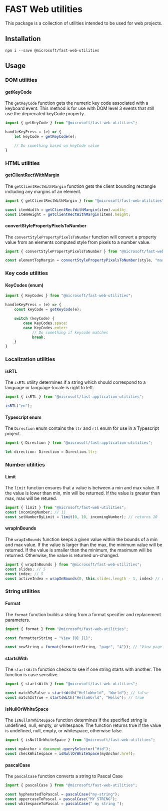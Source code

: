 # FAST Web utilities

This package is a collection of utilities intended to be used for web projects.

## Installation

`npm i --save @microsoft/fast-web-utilities`

## Usage

### DOM utilities

#### getKeyCode

The `getKeyCode` function gets the numeric key code associated with a keyboard event. This method is for use with DOM level 3 events that still use the deprecated keyCode property.

```js
import { getKeyCode } from "@microsoft/fast-web-utilities";

handleKeyPress = (e) => {
    let keyCode = getKeyCode(e);

    // Do something based on keyCode value
}
```

### HTML utilities

#### getClientRectWithMargin

The `getClientRectWithMargin` function gets the client bounding rectangle including any margins of an element.

```js
import { getClientRectWithMargin } from "@microsoft/fast-web-utilities";

const itemWidth = getClientRectWithMargin(item).width;
const itemHeight = getClientRectWithMargin(item).height;
```

#### convertStylePropertyPixelsToNumber

The `convertStylePropertyPixelsToNumber` function will convert a property value from an elements computed style from pixels to a number value.

```js
import { convertStylePropertyPixelsToNumber } from "@microsoft/fast-web-utilities";

const elementTopMargin = convertStylePropertyPixelsToNumber(style, "margin-top");
```

### Key code utilities

#### KeyCodes (enum)

```js
import { KeyCodes } from "@microsoft/fast-web-utilities";

handleKeyPress = (e) => {
    const keyCode = getKeyCode(e);

    switch (keyCode) {
        case KeyCodes.space:
        case KeyCodes.enter:
            // Do something if keycode matches
            break;
    }
}
```

### Localization utilities

#### isRTL

The `isRTL` utility determines if a string which should correspond to a language or language-locale is right to left.

```typescript
import { isRTL } from "@microsoft/fast-application-utilities";

isRTL("en");
```

#### Typescript enum

The `Direction` enum contains the `ltr` and `rtl` enum for use in a Typescript project.

```typescript
import { Direction } from "@microsoft/fast-application-utilities";

let direction: Direction = Direction.ltr;
```

### Number utilities

#### Limit

The `limit` function ensures that a value is between a min and max value. If the value is lower than min, min will be returned. If the value is greater than max, max will be retured.

```js
import { limit } from "@microsoft/fast-web-utilities";
const incomingNumber; // 11 
const setNumberByLimit = limit(0, 10, incomingNumber); // returns 10
```

#### wrapInBounds

The `wrapInBounds` function keeps a given value within the bounds of a min and max value. If the value is larger than the max, the minimum value will be returned. If the value is smaller than the minimum, the maximum will be returned. Otherwise, the value is returned un-changed.

```js
import { wrapInBounds } from "@microsoft/fast-web-utilities";
const slides; // 5
const index; // 5
const activeIndex = wrapInBounds(0, this.slides.length - 1, index) // returns 0
```

### String utilities

#### Format

The `format` function builds a string from a format specifier and replacement parameters.

```js
import { format } from "@microsoft/fast-web-utilities";

const formatterString = "View {0} {1}";

const newString = format(formatterString, "page", "4")); // "View page 4"
```

#### startsWith

The `startsWith` function checks to see if one string starts with another. The function is case sensitive.

```js
import { startsWith } from "@microsoft/fast-web-utilities";

const matchIsFalse = startsWith("HelloWorld", "World"); // false
const matchIsTrue = startsWith("HelloWorld", "Hello"); // true
```

#### isNullOrWhiteSpace

The `isNullOrWhiteSpace` function determines if the specified string is undefined, null, empty, or whitespace. The function returns true if the value is undefined, null, empty, or whitespace, otherwise false.

```js
import { isNullOrWhiteSpace } from "@microsoft/fast-web-utilities";

const myAnchor = document.querySelector("#id");
const checkWhitespace = isNullOrWhiteSpace(myAnchor.href);
```

#### pascalCase

The `pascalCase` function converts a string to Pascal Case

```js
import { pascalCase } from "@microsoft/fast-web-utilities";

const hyphenatedToPascal = pascalCase("my-string");
const uppercaseToPascal = pascalCase("MY STRING");
const whitespaceToPascal = pascalCase(" my string ");
```

